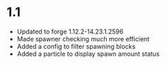 # 1.1
+ Updated to forge 1.12.2-14.23.1.2596
+ Made spawner checking much more efficient
+ Added a config to filter spawning blocks
+ Added a particle to display spawn amount status